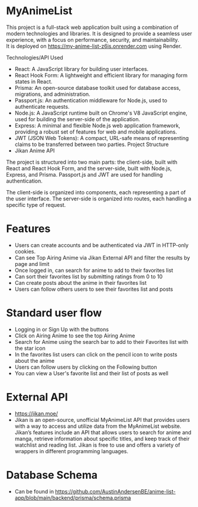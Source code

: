 # MyAnimeList

This project is a full-stack web application built using a combination of modern technologies and libraries. It is designed to provide a seamless user experience, with a focus on performance, security, and maintainability.
<br> 
It is deployed on https://my-anime-list-z6is.onrender.com using Render.

Technologies/API Used
- React: A JavaScript library for building user interfaces.
- React Hook Form: A lightweight and efficient library for managing form states in React.
- Prisma: An open-source database toolkit used for database access, migrations, and administration.
- Passport.js: An authentication middleware for Node.js, used to authenticate requests.
- Node.js: A JavaScript runtime built on Chrome's V8 JavaScript engine, used for building the server-side of the application.
- Express: A minimal and flexible Node.js web application framework, providing a robust set of features for web and mobile applications.
- JWT (JSON Web Tokens): A compact, URL-safe means of representing claims to be transferred between two parties.
Project Structure
- Jikan Anime API

The project is structured into two main parts: the client-side, built with React and React Hook Form, and the server-side, built with Node.js, Express, and Prisma. Passport.js and JWT are used for handling authentication.

The client-side is organized into components, each representing a part of the user interface. The server-side is organized into routes, each handling a specific type of request.

# Features

- Users can create accounts and be authenticated via JWT in HTTP-only cookies.
- Can see Top Airing Anime via Jikan External API and filter the results by page and limit
- Once logged in, can search for anime to add to their favorites list
- Can sort their favorites list by submitting ratings from 0 to 10
- Can create posts about the anime in their favorites list
- Users can follow others users to see their favorites list and posts

# Standard user flow
- Logging in or Sign Up with the buttons
- Click on Airing Anime to see the top Airing Anime
- Search for Anime using the search bar to add to their Favorites list with the star icon
- In the favorites list users can click on the pencil icon to write posts about the anime
- Users can follow users by clicking on the Following button
- You can view a User's favorite list and their list of posts as well

# External API
- https://jikan.moe/
- Jikan is an open-source, unofficial MyAnimeList API that provides users with a way to access and utilize data from the MyAnimeList website. Jikan’s features include an API that allows users to search for anime and manga, retrieve information about specific titles, and keep track of their watchlist and reading list. Jikan is free to use and offers a variety of wrappers in different programming languages.

# Database Schema
- Can be found in https://github.com/AustinAndersenBE/anime-list-app/blob/main/backend/prisma/schema.prisma
